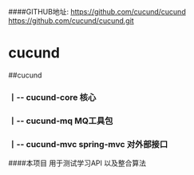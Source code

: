 ####GITHUB地址: 
           https://github.com/cucund/cucund
           https://github.com/cucund/cucund.git
# cucund
##cucund
###  丨-- cucund-core 核心
###  丨-- cucund-mq   MQ工具包
###  丨-- cucund-mvc  spring-mvc 对外部接口
  
  
####本项目 用于测试学习API 以及整合算法

